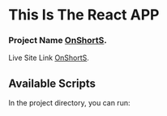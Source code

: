 # This Is The React APP
### Project Name [OnShortS](https://assignment-10-shohidmax.web.app).
Live Site Link [OnShortS](https://assignment-10-shohidmax.web.app).

## Available Scripts

In the project directory, you can run:

